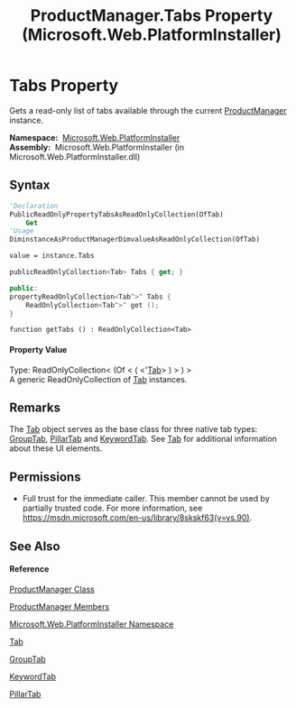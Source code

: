 ﻿---
title: ProductManager.Tabs Property  (Microsoft.Web.PlatformInstaller)
TOCTitle: Tabs Property
ms:assetid: P:Microsoft.Web.PlatformInstaller.ProductManager.Tabs
ms:mtpsurl: https://msdn.microsoft.com/en-us/library/microsoft.web.platforminstaller.productmanager.tabs(v=VS.90)
ms:contentKeyID: 22049739
ms.date: 05/02/2012
mtps_version: v=VS.90
f1_keywords:
- Microsoft.Web.PlatformInstaller.ProductManager.Tabs
- Microsoft.Web.PlatformInstaller.ProductManager.get_Tabs
dev_langs:
- CSharp
- JScript
- VB
- c++
api_location:
- Microsoft.Web.PlatformInstaller.dll
api_name:
- Microsoft.Web.PlatformInstaller.ProductManager.get_Tabs
- Microsoft.Web.PlatformInstaller.ProductManager.Tabs
api_type:
- Managed
topic_type:
- apiref
- kbSyntax
product_family_name: VS
ROBOTS: INDEX,FOLLOW
---

# Tabs Property

Gets a read-only list of tabs available through the current [ProductManager](productmanager-class-microsoft-web-platforminstaller.md) instance.

**Namespace:**  [Microsoft.Web.PlatformInstaller](microsoft-web-platforminstaller-namespace.md)  
**Assembly:**  Microsoft.Web.PlatformInstaller (in Microsoft.Web.PlatformInstaller.dll)

## Syntax

``` vb
'Declaration
PublicReadOnlyPropertyTabsAsReadOnlyCollection(OfTab)
    Get
'Usage
DiminstanceAsProductManagerDimvalueAsReadOnlyCollection(OfTab)

value = instance.Tabs
```

``` csharp
publicReadOnlyCollection<Tab> Tabs { get; }
```

``` c++
public:
propertyReadOnlyCollection<Tab^>^ Tabs {
    ReadOnlyCollection<Tab^>^ get ();
}
```

``` jscript
function getTabs () : ReadOnlyCollection<Tab>
```

#### Property Value

Type: ReadOnlyCollection\< (Of \< ( \<'[Tab](tab-class-microsoft-web-platforminstaller.md)\> ) \> ) \>  
A generic ReadOnlyCollection of [Tab](tab-class-microsoft-web-platforminstaller.md) instances.  

## Remarks

The [Tab](tab-class-microsoft-web-platforminstaller.md) object serves as the base class for three native tab types: [GroupTab](grouptab-class-microsoft-web-platforminstaller.md), [PillarTab](pillartab-class-microsoft-web-platforminstaller.md) and [KeywordTab](keywordtab-class-microsoft-web-platforminstaller.md). See [Tab](tab-class-microsoft-web-platforminstaller.md) for additional information about these UI elements.

## Permissions

  - Full trust for the immediate caller. This member cannot be used by partially trusted code. For more information, see <https://msdn.microsoft.com/en-us/library/8skskf63(v=vs.90)>.

## See Also

#### Reference

[ProductManager Class](productmanager-class-microsoft-web-platforminstaller.md)

[ProductManager Members](productmanager-members-microsoft-web-platforminstaller.md)

[Microsoft.Web.PlatformInstaller Namespace](microsoft-web-platforminstaller-namespace.md)

[Tab](tab-class-microsoft-web-platforminstaller.md)

[GroupTab](grouptab-class-microsoft-web-platforminstaller.md)

[KeywordTab](keywordtab-class-microsoft-web-platforminstaller.md)

[PillarTab](pillartab-class-microsoft-web-platforminstaller.md)

